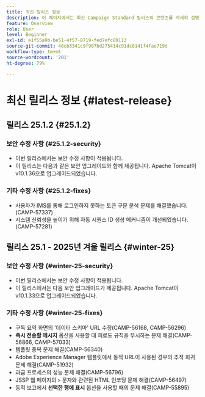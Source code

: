 ```yaml
---
title: 최신 릴리스 정보
description: 이 페이지에서는 최신 Campaign Standard 릴리스의 콘텐츠를 자세히 설명합니다
feature: Overview
role: User
level: Beginner
exl-id: e1f55a9b-be51-4f57-8719-fed7efc89113
source-git-commit: 48cb3341c9f987bd275414c91dc8141f4fae719d
workflow-type: tm+mt
source-wordcount: '201'
ht-degree: 79%

---
```



# 최신 릴리스 정보 {#latest-release}

<!--
## Release notes {#e-new-release}


This section lists improvements and changes included in the next Campaign Standard release.

>[!CAUTION]
>
>This content is subject to changes without prior notice until the stage environments upgrade date. Learn more in the [Release planning page](../../rn/using/release-planning.md).

-->

## 릴리스 25.1.2 {#25.1.2}

### 보안 수정 사항 {#25.1.2-security}

* 이번 릴리스에서는 보안 수정 사항이 적용됩니다.
* 이 릴리스는 다음과 같은 보안 업그레이드와 함께 제공됩니다. Apache Tomcat이 v10.1.36으로 업그레이드되었습니다.

### 기타 수정 사항 {#25.1.2-fixes}

* 사용자가 IMS를 통해 로그인하지 못하는 토큰 구문 분석 문제를 해결했습니다. (CAMP-57337)
* 시스템 신뢰성을 높이기 위해 자동 시퀀스 ID 생성 메커니즘이 개선되었습니다. (CAMP-57281)

## 릴리스 25.1 - 2025년 겨울 릴리스 {#winter-25}

### 보안 수정 사항 {#winter-25-security}

* 이번 릴리스에서는 보안 수정 사항이 적용됩니다.
* 이 릴리스에서는 다음 보안 업그레이드가 제공됩니다. Apache Tomcat이 v10.1.33으로 업그레이드되었습니다.

### 기타 수정 사항 {#winter-25-fixes}


* 구독 요약 화면의 &#39;데이터 스키마&#39; URL 수정(CAMP-56168, CAMP-56296)
* **즉시 전송할 메시지** 옵션을 사용할 때 피로도 규칙을 무시하는 문제 해결(CAMP-56866, CAMP-57033)
* 템플릿 중복 문제 해결(CAMP-56340)
* Adobe Experience Manager 템플릿에서 동적 URL이 사용된 경우의 추적 회귀 문제 해결(CAMP-51932)
* 과금 프로세스의 성능 문제 해결(CAMP-56796)
* JSSP 웹 페이지의 `>` 문자와 관련된 HTML 인코딩 문제 해결(CAMP-56497)
* 동적 보고에서 **선택한 행에 표시** 옵션을 사용할 때의 문제 해결(CAMP-55895)

